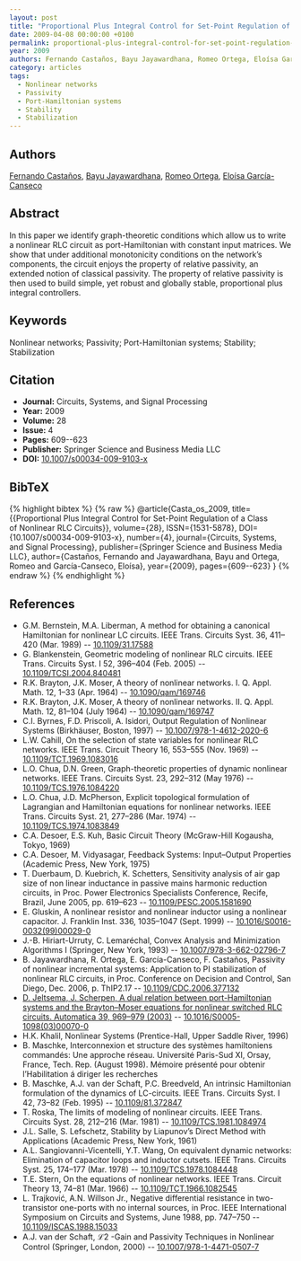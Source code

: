 ```yaml
---
layout: post
title: "Proportional Plus Integral Control for Set-Point Regulation of a Class of Nonlinear RLC Circuits"
date: 2009-04-08 00:00:00 +0100
permalink: proportional-plus-integral-control-for-set-point-regulation-of-a-class-of-nonlinear-rlc-circuits
year: 2009
authors: Fernando Castaños, Bayu Jayawardhana, Romeo Ortega, Eloísa García-Canseco
category: articles
tags:
  - Nonlinear networks
  - Passivity
  - Port-Hamiltonian systems
  - Stability
  - Stabilization
---
```

 
## Authors
[Fernando Castaños](authors/fernando_castanos), [Bayu Jayawardhana](authors/bayu_jayawardhana), [Romeo Ortega](authors/romeo_ortega), [Eloísa García-Canseco](authors/eloisa_garcia_canseco)
 
## Abstract
In this paper we identify graph-theoretic conditions which allow us to write a nonlinear RLC circuit as port-Hamiltonian with constant input matrices. We show that under additional monotonicity conditions on the network’s components, the circuit enjoys the property of relative passivity, an extended notion of classical passivity. The property of relative passivity is then used to build simple, yet robust and globally stable, proportional plus integral controllers.
 
## Keywords
Nonlinear networks; Passivity; Port-Hamiltonian systems; Stability; Stabilization
 
## Citation
- **Journal:** Circuits, Systems, and Signal Processing
- **Year:** 2009
- **Volume:** 28
- **Issue:** 4
- **Pages:** 609--623
- **Publisher:** Springer Science and Business Media LLC
- **DOI:** [10.1007/s00034-009-9103-x](https://doi.org/10.1007/s00034-009-9103-x)
 
## BibTeX
{% highlight bibtex %}
{% raw %}
@article{Casta_os_2009,
  title={{Proportional Plus Integral Control for Set-Point Regulation of a Class of Nonlinear RLC Circuits}},
  volume={28},
  ISSN={1531-5878},
  DOI={10.1007/s00034-009-9103-x},
  number={4},
  journal={Circuits, Systems, and Signal Processing},
  publisher={Springer Science and Business Media LLC},
  author={Castaños, Fernando and Jayawardhana, Bayu and Ortega, Romeo and García-Canseco, Eloísa},
  year={2009},
  pages={609--623}
}
{% endraw %}
{% endhighlight %}
 
## References
- G.M. Bernstein, M.A. Liberman, A method for obtaining a canonical Hamiltonian for nonlinear LC circuits. IEEE Trans. Circuits Syst. 36, 411–420 (Mar. 1989) -- [10.1109/31.17588](https://doi.org/10.1109/31.17588)
- G. Blankenstein, Geometric modeling of nonlinear RLC circuits. IEEE Trans. Circuits Syst. I 52, 396–404 (Feb. 2005) -- [10.1109/TCSI.2004.840481](https://doi.org/10.1109/TCSI.2004.840481)
- R.K. Brayton, J.K. Moser, A theory of nonlinear networks. I. Q. Appl. Math. 12, 1–33 (Apr. 1964) -- [10.1090/qam/169746](https://doi.org/10.1090/qam/169746)
- R.K. Brayton, J.K. Moser, A theory of nonlinear networks. II. Q. Appl. Math. 12, 81–104 (July 1964) -- [10.1090/qam/169747](https://doi.org/10.1090/qam/169747)
- C.I. Byrnes, F.D. Priscoli, A. Isidori, Output Regulation of Nonlinear Systems (Birkhäuser, Boston, 1997) -- [10.1007/978-1-4612-2020-6](https://doi.org/10.1007/978-1-4612-2020-6)
- L.W. Cahill, On the selection of state variables for nonlinear RLC networks. IEEE Trans. Circuit Theory 16, 553–555 (Nov. 1969) -- [10.1109/TCT.1969.1083016](https://doi.org/10.1109/TCT.1969.1083016)
- L.O. Chua, D.N. Green, Graph-theoretic properties of dynamic nonlinear networks. IEEE Trans. Circuits Syst. 23, 292–312 (May 1976) -- [10.1109/TCS.1976.1084220](https://doi.org/10.1109/TCS.1976.1084220)
- L.O. Chua, J.D. McPherson, Explicit topological formulation of Lagrangian and Hamiltonian equations for nonlinear networks. IEEE Trans. Circuits Syst. 21, 277–286 (Mar. 1974) -- [10.1109/TCS.1974.1083849](https://doi.org/10.1109/TCS.1974.1083849)
- C.A. Desoer, E.S. Kuh, Basic Circuit Theory (McGraw-Hill Kogausha, Tokyo, 1969)
- C.A. Desoer, M. Vidyasagar, Feedback Systems: Input–Output Properties (Academic Press, New York, 1975)
- T. Duerbaum, D. Kuebrich, K. Schetters, Sensitivity analysis of air gap size of non linear inductance in passive mains harmonic reduction circuits, in Proc. Power Electronics Specialists Conference, Recife, Brazil, June 2005, pp. 619–623 -- [10.1109/PESC.2005.1581690](https://doi.org/10.1109/PESC.2005.1581690)
- E. Gluskin, A nonlinear resistor and nonlinear inductor using a nonlinear capacitor. J. Franklin Inst. 336, 1035–1047 (Sept. 1999) -- [10.1016/S0016-0032(99)00029-0](https://doi.org/10.1016/S0016-0032(99)00029-0)
- J.-B. Hiriart-Urruty, C. Lemaréchal, Convex Analysis and Minimization Algorithms I (Springer, New York, 1993) -- [10.1007/978-3-662-02796-7](https://doi.org/10.1007/978-3-662-02796-7)
- B. Jayawardhana, R. Ortega, E. García-Canseco, F. Castaños, Passivity of nonlinear incremental systems: Application to PI stabilization of nonlinear RLC circuits, in Proc. Conference on Decision and Control, San Diego, Dec. 2006, p. ThIP2.17 -- [10.1109/CDC.2006.377132](https://doi.org/10.1109/CDC.2006.377132)
- [D. Jeltsema, J. Scherpen, A dual relation between port-Hamiltonian systems and the Brayton–Moser equations for nonlinear switched RLC circuits. Automatica 39, 969–979 (2003)](a-dual-relation-between-port-hamiltonian-systems-and-the-brayton-moser-equations-for-nonlinear-switched-rlc-circuits) -- [10.1016/S0005-1098(03)00070-0](https://doi.org/10.1016/S0005-1098(03)00070-0)
- H.K. Khalil, Nonlinear Systems (Prentice-Hall, Upper Saddle River, 1996)
- B. Maschke, Interconnexion et structure des systèmes hamiltoniens commandés: Une approche réseau. Université Paris-Sud XI, Orsay, France, Tech. Rep. (August 1998). Mémoire présenté pour obtenir l’Habilitation á diriger les recherches
- B. Maschke, A.J. van der Schaft, P.C. Breedveld, An intrinsic Hamiltonian formulation of the dynamics of LC-circuits. IEEE Trans. Circuits Syst. I 42, 73–82 (Feb. 1995) -- [10.1109/81.372847](https://doi.org/10.1109/81.372847)
- T. Roska, The limits of modeling of nonlinear circuits. IEEE Trans. Circuits Syst. 28, 212–216 (Mar. 1981) -- [10.1109/TCS.1981.1084974](https://doi.org/10.1109/TCS.1981.1084974)
- J.L. Salle, S. Lefschetz, Stability by Liapunov’s Direct Method with Applications (Academic Press, New York, 1961)
- A.L. Sangiovanni-Vicentelli, Y.T. Wang, On equivalent dynamic networks: Elimination of capacitor loops and inductor cutsets. IEEE Trans. Circuits Syst. 25, 174–177 (Mar. 1978) -- [10.1109/TCS.1978.1084448](https://doi.org/10.1109/TCS.1978.1084448)
- T.E. Stern, On the equations of nonlinear networks. IEEE Trans. Circuit Theory 13, 74–81 (Mar. 1966) -- [10.1109/TCT.1966.1082545](https://doi.org/10.1109/TCT.1966.1082545)
- L. Trajković, A.N. Willson Jr., Negative differential resistance in two-transistor one-ports with no internal sources, in Proc. IEEE International Symposium on Circuits and Systems, June 1988, pp. 747–750 -- [10.1109/ISCAS.1988.15033](https://doi.org/10.1109/ISCAS.1988.15033)
- A.J. van der Schaft, ℒ2 -Gain and Passivity Techniques in Nonlinear Control (Springer, London, 2000) -- [10.1007/978-1-4471-0507-7](https://doi.org/10.1007/978-1-4471-0507-7)

